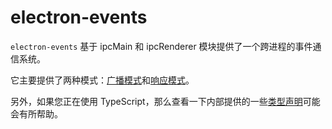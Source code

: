 # electron-events

`electron-events` 基于 ipcMain 和 ipcRenderer 模块提供了一个跨进程的事件通信系统。

它主要提供了两种模式：[广播模式](./api/broadcast.md)和[响应模式](./api/response.md)。

另外，如果您正在使用 TypeScript，那么查看一下内部提供的一些[类型声明](./api/ts.md)可能会有所帮助。
